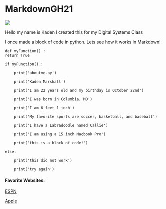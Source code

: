 # MarkdownGH21

![](https://user-images.githubusercontent.com/54389183/101970972-6014ce00-3bf3-11eb-9288-28c232273a68.jpeg)

Hello my name is Kaden I created this for my Digital Systems Class

I once made a block of code in python. Lets see how it works in Markdown!

    def myFunction() :
    return True

    if myFunction() :

        print('aboutme.py')

        print('Kaden Marshall')

        print('I am 22 years old and my birthday is October 22nd')

        print('I was born in Columbia, MO')

        print('I am 6 feet 1 inch')

        print('My favorite sports are soccer, basketball, and baseball')

        print('I have a Labradoodle named Callie')

        print('I am using a 15 inch Macbook Pro')

        print('this is a block of code!')
    
    else:

        print('this did not work')

        print('try again')



#### Favorite Websites:

[ESPN](https://www.espn.com)

[Apple](https://www.apple.com)

